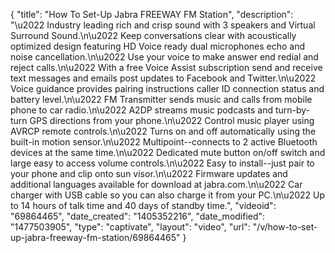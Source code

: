 {
    "title": "How To Set-Up Jabra FREEWAY FM Station",
    "description": "\u2022 Industry leading rich and crisp sound with 3 speakers and Virtual Surround Sound.\n\u2022 Keep conversations clear with acoustically optimized design featuring HD Voice ready dual microphones echo and noise cancellation.\n\u2022 Use your voice to make answer end redial and reject calls.\n\u2022 With a free Voice Assist subscription send and receive text messages and emails post updates to Facebook and Twitter.\n\u2022 Voice guidance provides pairing instructions caller ID connection status and battery level.\n\u2022 FM Transmitter sends music and calls from mobile phone to car radio.\n\u2022 A2DP streams music podcasts and turn-by-turn GPS directions from your phone.\n\u2022 Control music player using AVRCP remote controls.\n\u2022 Turns on and off automatically using the built-in motion sensor.\n\u2022 Multipoint--connects to 2 active Bluetooth devices at the same time.\n\u2022 Dedicated mute button on\/off switch and large easy to access volume controls.\n\u2022 Easy to install--just pair to your phone and clip onto sun visor.\n\u2022 Firmware updates and additional languages available for download at jabra.com.\n\u2022 Car charger with USB cable so you can also charge it from your PC.\n\u2022 Up to 14 hours of talk time and 40 days of standby time.",
    "videoid": "69864465",
    "date_created": "1405352216",
    "date_modified": "1477503905",
    "type": "captivate",
    "layout": "video",
    "url": "\/v\/how-to-set-up-jabra-freeway-fm-station\/69864465"
}